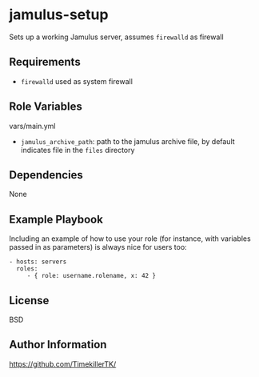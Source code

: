 jamulus-setup
=============

Sets up a working Jamulus server, assumes `firewalld` as firewall

Requirements
------------
- `firewalld` used as system firewall

Role Variables
--------------

vars/main.yml
* `jamulus_archive_path`: path to the jamulus archive file, by default indicates file in the `files` directory

Dependencies
------------

None

Example Playbook
----------------

Including an example of how to use your role (for instance, with variables passed in as parameters) is always nice for users too:

    - hosts: servers
      roles:
         - { role: username.rolename, x: 42 }

License
-------

BSD

Author Information
------------------

https://github.com/TimekillerTK/

